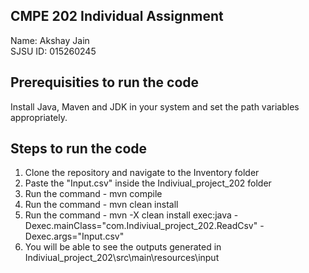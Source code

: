 

## CMPE 202 Individual Assignment
Name: Akshay  Jain <br/>
SJSU ID: 015260245

## Prerequisities to run the code <br/>

Install  Java, Maven and JDK  in your system and set the path variables appropriately.

## Steps to run the code

1. Clone the repository and navigate to the Inventory folder <br/>
2. Paste the "Input.csv" inside the Indiviual_project_202 folder
3. Run the command - mvn compile <br/>
4. Run the command - mvn clean install <br/>
5. Run the command - mvn -X clean install exec:java -Dexec.mainClass="com.Indiviual_project_202.ReadCsv" -Dexec.args="Input.csv"
6. You will be able to see the outputs generated in Indiviual_project_202\src\main\resources\input
